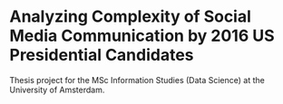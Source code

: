 # Analyzing Complexity of Social Media Communication by 2016 US Presidential Candidates
Thesis project for the MSc Information Studies (Data Science) at the University of Amsterdam.
